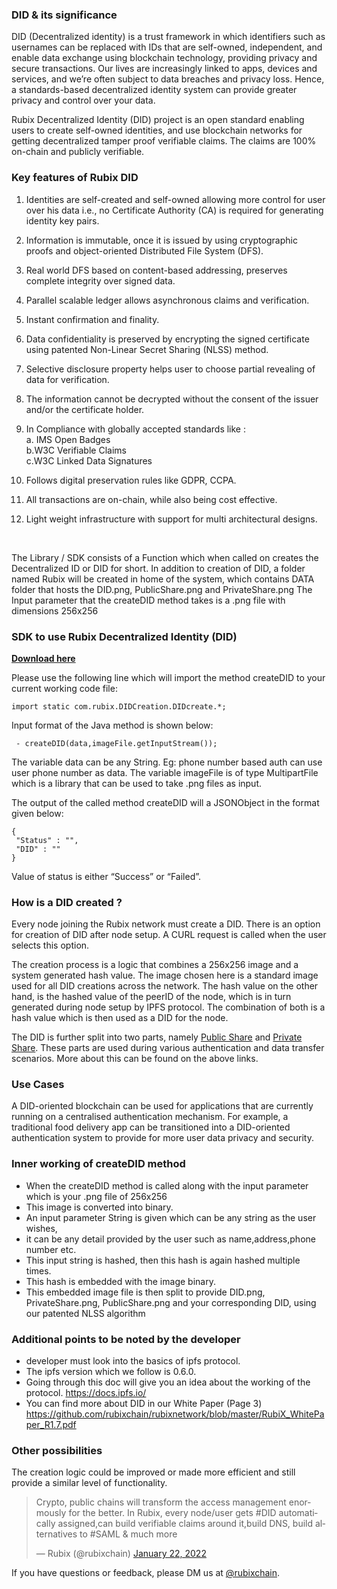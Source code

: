 ### DID & its significance

 DID (Decentralized identity) is a trust framework in which identifiers such as usernames can be replaced with IDs that are self-owned, independent, and enable data exchange using blockchain technology, providing privacy and secure transactions. Our lives are increasingly linked to apps, devices and services, and we’re often subject to data breaches and privacy loss. Hence, a standards-based decentralized identity system can provide greater privacy and control over your data.  

Rubix Decentralized Identity (DID) project is an open standard enabling users to create self-owned identities, and use blockchain networks for getting decentralized tamper proof verifiable claims. The claims are 100% on-chain and publicly verifiable.

### Key features of Rubix DID

1. Identities are self-created and self-owned allowing more control for user over his data i.e., no Certificate   Authority (CA) is required for generating identity key pairs.
2. Information is immutable, once it is issued by using cryptographic proofs and object-oriented Distributed File System (DFS).
3. Real world DFS based on content-based addressing, preserves complete integrity over signed data.
4. Parallel scalable ledger allows asynchronous claims and verification.
5. Instant confirmation and finality.
6. Data confidentiality is preserved by encrypting the signed certificate using patented Non-Linear Secret Sharing (NLSS) method.
7. Selective disclosure property helps user to choose partial revealing of data for verification.
8. The information cannot be decrypted without the consent of the issuer and/or the certificate holder.
9. In Compliance with globally accepted standards like : <br>
        a. IMS Open Badges<br>
        b.W3C Verifiable Claims<br>
        c.W3C Linked Data Signatures<br>

10. Follows digital preservation rules like GDPR, CCPA.
11. All transactions are on-chain, while also being cost effective.
12. Light weight infrastructure with support for multi architectural designs.

<br>

The Library / SDK consists of a Function which when called on creates the Decentralized ID or DID for short.
In addition to creation of DID, a folder named Rubix will be created in home of the system, which contains DATA folder that hosts the DID.png, PublicShare.png and PrivateShare.png
The Input parameter that the createDID method takes is a .png file with dimensions 256x256

### SDK to use Rubix Decentralized Identity (DID)

[**Download here**](https://github.com/rubixchain/DID-java/raw/main/DID.jar)

Please use the following line which will import the method createDID to your current working code file:

````
import static com.rubix.DIDCreation.DIDcreate.*;
````

Input format of the Java method is shown below:

````
 - ​​createDID(data,imageFile.getInputStream());
 ````

The variable data can be any String. Eg: phone number based auth can use user phone number as data.
The variable imageFile is of type MultipartFile which is a library that can be used to take .png files as input.<br>

The output of the called method createDID will a JSONObject in the format given below:

````
{
 "Status" : "",
 "DID" : ""
}
````

Value of status is either “Success” or “Failed”. <br>

### How is a DID created ?

Every node joining the Rubix network must create a DID. There is an option for creation of DID after node setup. A CURL request is called when the user selects this option.

The creation process is a logic that combines a 256x256 image and a system generated hash value. The image chosen here is a standard image used for all DID creations across the network. The hash value on the other hand, is the hashed value of the peerID of the node, which is in turn generated during node setup by IPFS protocol. The combination of both is a hash value which is then used as a DID for the node.

The DID is further split into two parts, namely [Public Share](https://learn.rubix.net/public-share/) and [Private Share](https://learn.rubix.net/private-share/). These parts are used during various authentication and data transfer scenarios. More about this can be found on the above links.

### Use Cases

A DID-oriented blockchain can be used for applications that are currently running on a centralised authentication mechanism. For example, a traditional food delivery app can be transitioned into a DID-oriented authentication system to provide for more user data privacy and security.

### Inner working of createDID method

- When the createDID method is called along with the input parameter which is your .png file of 256x256
- This image is converted into binary.
- An input parameter String is given which can be any string as the user wishes,
- it can be any detail provided by the user such as name,address,phone number etc.
- This input string is hashed, then this hash is again hashed multiple times.
- This hash is embedded with the image binary.
- This embedded image file is then split to provide DID.png, PrivateShare.png, PublicShare.png and your corresponding DID, using our patented NLSS algorithm

### Additional points to be  noted by the developer

- developer must look into the basics of ipfs protocol.
- The ipfs version which we follow is 0.6.0.
- Going through this doc will give you an idea about the working of the protocol.
<https://docs.ipfs.io/>
- You can find more about DID in our White Paper (Page 3)
 <https://github.com/rubixchain/rubixnetwork/blob/master/RubiX_WhitePaper_R1.7.pdf>

### Other possibilities

The creation logic could be improved or made more efficient and still provide a similar level of functionality.

<blockquote class="Rubix-tweet"><p lang="en" dir="ltr">Crypto, public chains will transform the access management enormously for the better. In Rubix, every node/user gets #DID automatically assigned,can build verifiable claims around it,build DNS, build alternatives to #SAML & much more</p>&mdash; Rubix (@rubixchain) <a href="https://twitter.com/RubixChain/status/1484763352966447104">January 22, 2022</a></blockquote> <script async src="https://platform.Rubix.com/widgets.js" charset="utf-8"></script>

If you have questions or feedback, please DM us at [@rubixchain](http://twitter.com/rubixChain).
